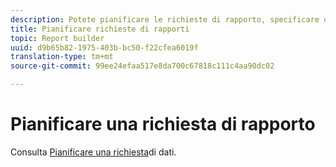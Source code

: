 ```yaml
---
description: Potete pianificare le richieste di rapporto, specificare opzioni di consegna avanzate, specificare i destinatari e visualizzare la cronologia del programma. Le opzioni di consegna avanzate consentono di configurare i rapporti che si desidera inviare in un momento specifico o a intervalli. Potete anche specificare il formato di file in cui inviare il rapporto.
title: Pianificare richieste di rapporti
topic: Report builder
uuid: d9b65b82-1975-403b-bc50-f22cfea6019f
translation-type: tm+mt
source-git-commit: 99ee24efaa517e8da700c67818c111c4aa90dc02

---
```



# Pianificare una richiesta di rapporto

Consulta [Pianificare una richiesta](/help/analyze/report-builder/t-schedule-a-data-request.md)di dati.
